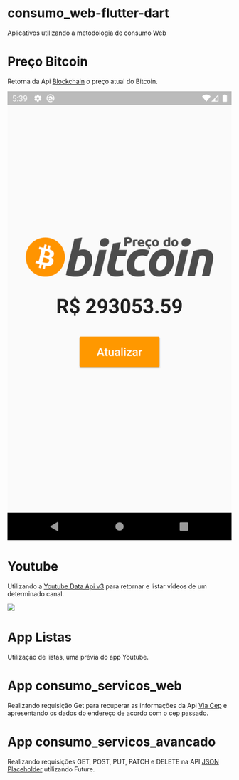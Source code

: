 # consumo_web-flutter-dart
 Aplicativos utilizando a metodologia de consumo Web

# Preço Bitcoin
Retorna da Api [Blockchain](https://www.blockchain.com/pt/api/exchange_rates_api) o preço atual do Bitcoin.

![](https://github.com/davif10/consumo_web-flutter-dart/blob/main/preco_bitcoin.png)

# Youtube

Utilizando a [Youtube Data Api v3](https://developers.google.com/youtube/v3/docs) para retornar e listar vídeos de um determinado canal.

![](https://github.com/davif10/consumo_web-flutter-dart/blob/main/Youtube.gif)

# App Listas
Utilização de listas, uma prévia do app Youtube.

# App consumo_servicos_web
Realizando requisição Get para recuperar as informações da Api [Via Cep](https://viacep.com.br/) e apresentando os dados do endereço de acordo com o cep passado.

# App consumo_servicos_avancado
Realizando requisições GET, POST, PUT, PATCH e DELETE na API [JSON Placeholder](https://jsonplaceholder.typicode.com) utilizando Future.
